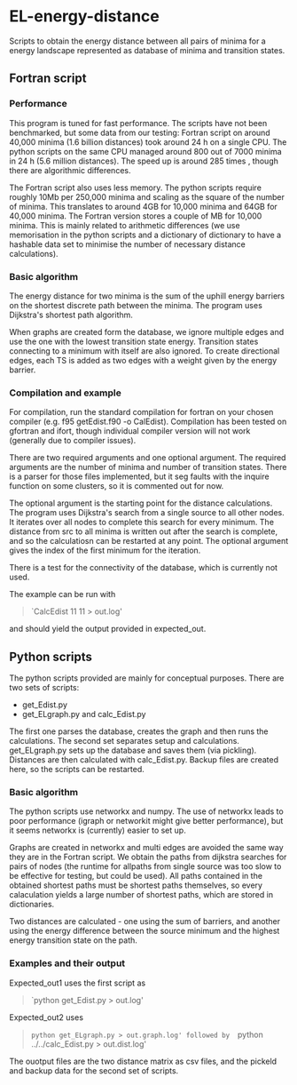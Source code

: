 # EL-energy-distance

Scripts to obtain the energy distance between all pairs of minima for a energy landscape represented as database of minima and transition states.

## Fortran script

### Performance
This program is tuned for fast performance. The scripts have not been benchmarked, but some data from our testing:
Fortran script on around 40,000 minima (1.6 billion distances) took around 24 h on a single CPU.
The python scripts on the same CPU managed around 800 out of 7000 minima in 24 h (5.6 million distances).
The speed up is around 285 times , though there are algorithmic differences.

The Fortran script also uses less memory. The python scripts require roughly 10Mb per 250,000 minima and scaling as the square of the number of minima.
This translates to around 4GB for 10,000 minima and 64GB for 40,000 minima. The Fortran version stores a couple of MB for 10,000 minima.
This is mainly related to arithmetic differences (we use memorisation in the python scripts and a dictionary of dictionary to have a hashable data set to minimise the number of necessary distance calculations).

### Basic algorithm
The energy distance for two minima is the sum of the uphill energy barriers on the shortest discrete path between the minima.
The program uses Dijkstra's shortest path algorithm.

When graphs are created form the database, we ignore multiple edges and use the one with the lowest transition state energy.
Transition states connecting to a minimum with itself are also ignored.
To create directional edges, each TS is added as two edges with a weight given by the energy barrier.

### Compilation and example
For compilation, run the standard compilation for fortran on your chosen compiler 
(e.g. f95 getEdist.f90 -o CalEdist). Compilation has been tested on gfortran and ifort, though individual compiler version will not work (generally due to compiler issues).

There are two required arguments and one optional argument. The required arguments are the number of minima and number of transition states.
There is a parser for those files implemented, but it seg faults with the inquire function on some clusters, so it is commented out for now.

The optional argument is the starting point for the distance calculations. The program uses Dijkstra's search from a single source to all other nodes.
It iterates over all nodes to complete this search for every minimum. The distance from src to all minima is written out after the search is complete,
and so the calculatiosn can be restarted at any point. The optional argument gives the index of the first minimum for the iteration.

There is a test for the connectivity of the database, which is currently not used.

The example can be run with 

> `CalcEdist 11 11 > out.log'

and should yield the output provided in expected_out.


## Python scripts
The python scripts provided are mainly for conceptual purposes. 
There are two sets of scripts:
- get_Edist.py
- get_ELgraph.py and calc_Edist.py

The first one parses the database, creates the graph and then runs the calculations.
The second set separates setup and calculations. get_ELgraph.py sets up the database and saves them (via pickling).
Distances are then calculated with calc_Edist.py. Backup files are created here, so the scripts can be restarted.

### Basic algorithm

The python scripts use networkx and numpy. The use of networkx leads to poor performance (igraph or networkit might give better performance),
but it seems networkx is (currently) easier to set up.

Graphs are created in networkx and multi edges are avoided the same way they are in the Fortran script.
We obtain the paths from dijkstra searches for pairs of nodes (the runtime for allpaths from single source was too slow to be effective for testing, but could be used). All paths contained in the obtained shortest paths must be shortest paths themselves, so every calaculation yields a large number of shortest paths, which are stored in dictionaries.

Two distances are calculated - one using the sum of barriers, and another using the energy difference between the source minimum and the highest energy transition state on the path.

### Examples and their output
Expected_out1 uses the first script as 
> `python get_Edist.py > out.log'

Expected_out2 uses 
> `python get_ELgraph.py > out.graph.log'
followed by 
> `python ../../calc_Edist.py > out.dist.log'

The ouotput files are the two distance matrix as csv files, and the pickeld and backup data for the second set of scripts.


